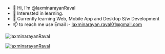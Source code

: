 - 👋 Hi, I’m @laxminarayanRaval
- 👀 Interested in learning.
- 🌱 Currently learning Web, Mobile App and Desktop S/w Development
- 📫 to reach me use Email :- laxminarayan.raval01@gmail.com


<p align="left"><img src="https://komarev.com/ghpvc/?username=laxminarayanRaval&label=Popularity&color=04b78d&style=flat" alt="laxminarayanRaval" /> </p>

<p align="left"> <a href="https://github.com/ryo-ma/github-profile-trophy"><img src="https://github-profile-trophy.vercel.app/?username=laxminarayanRaval" alt="laxminarayanRaval" /></a> </p>


<!---
laxminarayanRaval/laxminarayanRaval is a ✨ special ✨ repository because its `README.md` (this file) appears on your GitHub profile.
You can click the Preview link to take a look at your changes.
--->
